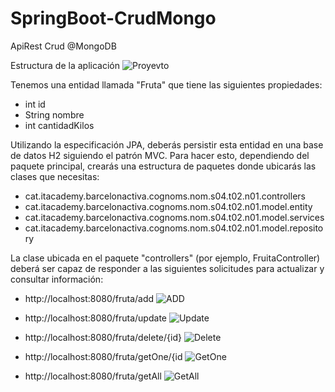 # SpringBoot-CrudMongo
ApiRest Crud @MongoDB 

Estructura de la aplicación
![Proyevto](https://github.com/Luiso-o/SpringBoot-CrudMongo/assets/128043647/0a0fa6d1-81b8-4fc2-884f-aabfe1922ecb)

Tenemos una entidad llamada "Fruta" que tiene las siguientes propiedades:

- int id
- String nombre
- int cantidadKilos

Utilizando la especificación JPA, deberás persistir esta entidad en una base de datos H2 siguiendo el patrón MVC. Para hacer esto, dependiendo del paquete principal, crearás una estructura de paquetes donde ubicarás las clases que necesitas:

- cat.itacademy.barcelonactiva.cognoms.nom.s04.t02.n01.controllers
- cat.itacademy.barcelonactiva.cognoms.nom.s04.t02.n01.model.entity
- cat.itacademy.barcelonactiva.cognoms.nom.s04.t02.n01.model.services
- cat.itacademy.barcelonactiva.cognoms.nom.s04.t02.n01.model.repository

La clase ubicada en el paquete "controllers" (por ejemplo, FruitaController) deberá ser capaz de responder a las siguientes solicitudes para actualizar y consultar información:

- http://localhost:8080/fruta/add
![ADD](https://github.com/Luiso-o/SpringBoot-CrudMongo/assets/128043647/0438e9af-7e19-424b-b571-6bb24c9ff450)

- http://localhost:8080/fruta/update
![Update](https://github.com/Luiso-o/SpringBoot-CrudMongo/assets/128043647/d9d30918-0c73-44bd-b3ed-c4651b2e93dd)

- http://localhost:8080/fruta/delete/{id}
  ![Delete](https://github.com/Luiso-o/SpringBoot-CrudMongo/assets/128043647/bfa71e61-1579-4836-ae52-7481a3201e42)

- http://localhost:8080/fruta/getOne/{id
  ![GetOne](https://github.com/Luiso-o/SpringBoot-CrudMongo/assets/128043647/038e2af4-6132-44b7-97eb-33a9351a7eaf)

- http://localhost:8080/fruta/getAll
  ![GetAll](https://github.com/Luiso-o/SpringBoot-CrudMongo/assets/128043647/70d4d727-776b-4d4f-9398-7b89ae14d75b)

